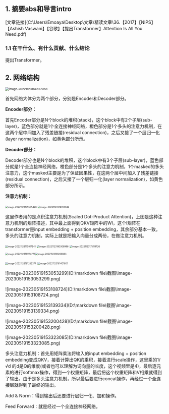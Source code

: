 ## 1. 摘要abs和导言intro

[文章链接](C:\Users\Emoaya\Desktop\文章\精读文章\36.【2017】【NIPS】【Ashish Vaswani】【谷歌】【提出Transformer】Attention Is All You Need.pdf)

### 1.1 在干什么、有什么贡献、什么结论

提出Transformer。

## 2. 网络结构

<img src="D:\markdown file\截图\image-20221123164527968.png" alt="image-20221123164527968" style="zoom: 67%;" />

首先网络大体分为两个部分，分别是Encoder和Decoder部分。

**Encoder部分：**

首先Encoder部分是N个block的堆积(stack)，这个block中有2个子层(sub-layer)，蓝色部分就是1个全连接神经网络，橙色部分是1个多头的注意力机制，在这两个层中间加入了残差链接(residual connection)，之后又接了一个层归一化(layer normalization)，如黄色部分所示。

**Decoder部分：**

Decoder部分也是N个block的堆积，这个block中有3个子层(sub-layer)，蓝色部分就是1个全连接神经网络，橙色部分是1个多头的注意力机制，1个masked的多头注意力，这个masked主要是为了保证因果性，在这两个层中间加入了残差链接(residual connection)，之后又接了一个层归一化(layer normalization)，如黄色部分所示。

**注意力机制：**

<img src="D:\markdown file\截图\image-20221123175505428.png" alt="image-20221123175505428" style="zoom:50%;" />

<img src="D:\markdown file\截图\image-20221123174703942.png" alt="image-20221123174703942" style="zoom:50%;" />

这里作者用的是点积注意力机制(Scaled Dot-Product Attention)，上图是这种注意力机制的矩阵描述，其中最上面得到QKV矩阵中的WI，这个I矩阵在transformer是input embedding + position embedding，其余部分基本一致。多头的注意力机制，实际上就是把输入向量分成两份，在做注意力机制。

<img src="D:\markdown file\截图\image-20221123175917541.png" alt="image-20221123175917541" style="zoom:50%;" />

<img src="D:\markdown file\截图\image-20221123180308996.png" alt="image-20221123180308996" style="zoom:50%;" />

<img src="D:\markdown file\截图\image-20221123175119726.png" alt="image-20221123175119726" style="zoom:50%;" />   

<img src="D:\markdown file\截图\image-20221123181114776.png" alt="image-20221123181114776" style="zoom:50%;" /><img src="D:\markdown file\截图\image-20221123181208963.png" alt="image-20221123181208963" style="zoom:50%;" />

<img src="D:\markdown file\截图\image-20221123181253374.png" alt="image-20221123181253374" style="zoom:50%;" />

<img src="D:\markdown file\截图\image-20221123181401801.png" alt="image-20221123181401801" style="zoom:50%;" />

![image-20230519153053299](D:\markdown file\截图\image-20230519153053299.png)

![image-20230519153108724](D:\markdown file\截图\image-20230519153108724.png)

![image-20230519153139334](D:\markdown file\截图\image-20230519153139334.png)

![image-20230519153200428](D:\markdown file\截图\image-20230519153200428.png)

![image-20230519153323085](D:\markdown file\截图\image-20230519153323085.png)



多头注意力机制：首先用矩阵乘法将输入的input embedding + position embedding变成QKV，接着计算出QK的乘积，接着进行scale操作，这里乘的1/√d 的d是Q的维度(或者也可以理解为词向量的长度，这个视频里是4)，最后逐元素的进行softmax操作，得到一个权重矩阵，最后把这个权重矩阵和V相乘就得到了输出。由于是多头注意力机制，所以最后要进行concat操作，再经过一个全连接层就得到了最终的输出。

Add & Norm：得到输出后还要进行层归一化、加和操作。

Feed Forward：就是经过一个全连接神经网络。